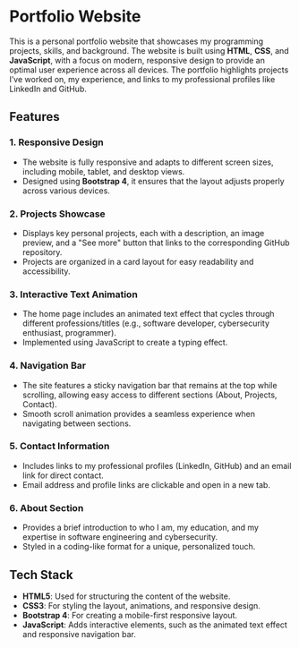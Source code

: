 # Portfolio Website

This is a personal portfolio website that showcases my programming projects, skills, and background. The website is built using **HTML**, **CSS**, and **JavaScript**, with a focus on modern, responsive design to provide an optimal user experience across all devices. The portfolio highlights projects I’ve worked on, my experience, and links to my professional profiles like LinkedIn and GitHub.

## Features

### 1. **Responsive Design**
   - The website is fully responsive and adapts to different screen sizes, including mobile, tablet, and desktop views.
   - Designed using **Bootstrap 4**, it ensures that the layout adjusts properly across various devices.

### 2. **Projects Showcase**
   - Displays key personal projects, each with a description, an image preview, and a "See more" button that links to the corresponding GitHub repository.
   - Projects are organized in a card layout for easy readability and accessibility.

### 3. **Interactive Text Animation**
   - The home page includes an animated text effect that cycles through different professions/titles (e.g., software developer, cybersecurity enthusiast, programmer).
   - Implemented using JavaScript to create a typing effect.

### 4. **Navigation Bar**
   - The site features a sticky navigation bar that remains at the top while scrolling, allowing easy access to different sections (About, Projects, Contact).
   - Smooth scroll animation provides a seamless experience when navigating between sections.

### 5. **Contact Information**
   - Includes links to my professional profiles (LinkedIn, GitHub) and an email link for direct contact.
   - Email address and profile links are clickable and open in a new tab.

### 6. **About Section**
   - Provides a brief introduction to who I am, my education, and my expertise in software engineering and cybersecurity.
   - Styled in a coding-like format for a unique, personalized touch.

## Tech Stack

- **HTML5**: Used for structuring the content of the website.
- **CSS3**: For styling the layout, animations, and responsive design.
- **Bootstrap 4**: For creating a mobile-first responsive layout.
- **JavaScript**: Adds interactive elements, such as the animated text effect and responsive navigation bar.
  
